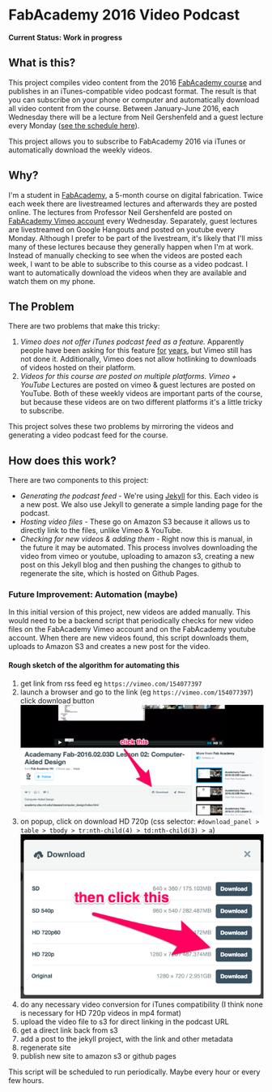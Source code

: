 FabAcademy 2016 Video Podcast
=====================================

**Current Status: Work in progress**

## What is this?

This project compiles video content from the 2016 [FabAcademy course](http://fabacademy.org) and publishes in an iTunes-compatible video podcast format. The result is that you can subscribe on your phone or computer and automatically download all video content from the course. Between January-June 2016, each Wednesday there will be a lecture from Neil Gershenfeld and a guest lecture every Monday ([see the schedule here](http://archive.fabacademy.org/archives/2016/master/schedule.html)).

This project allows you to subscribe to FabAcademy 2016 via iTunes or automatically download the weekly videos.

## Why?

I'm a student in [FabAcademy](http://fabacademy.org), a 5-month course on digital fabrication. Twice each week there are livestreamed lectures and afterwards they are posted online. The lectures from Professor Neil Gershenfeld are posted on [FabAcademy Vimeo account](https://vimeo.com/fabacademy/videos) every Wednesday. Separately, guest lectures are livestreamed on Google Hangouts and posted on youtube every Monday. Although I prefer to be part of the livestream, it's likely that I'll miss many of these lectures because they generally happen when I'm at work. Instead of manually checking to see when the videos are posted each week, I want to be able to subscribe to this course as a video podcast. I want to automatically download the videos when they are available and watch them on my phone.


## The Problem

There are two problems that make this tricky:
 1. *Vimeo does not offer iTunes podcast feed as a feature.* Apparently people have been asking for this feature [for](https://vimeo.com/forums/topic:1007) [years](https://vimeo.com/forums/feature_requests/topic:5609), but Vimeo still has not done it. Additionally, Vimeo does not allow hotlinking to downloads of videos hosted on their platform.
 1. *Videos for this course are posted on multiple platforms. Vimeo + YouTube* Lectures are posted on vimeo & guest lectures are posted on YouTube. Both of these weekly videos are important parts of the course, but because these videos are on two different platforms it's a little tricky to subscribe.

This project solves these two problems by mirroring the videos and generating a video podcast feed for the course.

## How does this work?

There are two components to this project:

 * *Generating the podcast feed* - We're using [Jekyll](https://jekyllrb.com) for this. Each video is a new post. We also use Jekyll to generate a simple landing page for the podcast.
 * *Hosting video files* - These go on Amazon S3 because it allows us to directly link to the files, unlike Vimeo & YouTube.
 * *Checking for new videos & adding them* - Right now this is manual, in the future it may be automated. This process involves downloading the video from vimeo or youtube, uploading to amazon s3, creating a new post on this Jekyll blog and then pushing the changes to github to regenerate the site, which is hosted on Github Pages.

### Future Improvement: Automation (maybe)

In this initial version of this project, new videos are added manually. This would need to be a backend script that periodically checks for new video files on the FabAcademy Vimeo account and on the FabAcademy youtube account. When there are new videos found, this script downloads them, uploads to Amazon S3 and creates a new post for the video.

#### Rough sketch of the algorithm for automating this

1. get link from rss feed eg `https://vimeo.com/154077397`
1. launch a browser and go to the link (eg `https://vimeo.com/154077397`)
click download button
![[]](screenshots/download-button.png)
1. on popup, click on download HD 720p (css selector: `#download_panel > table > tbody > tr:nth-child(4) > td:nth-child(3) > a`)
![[]](screenshots/download-hd720p.png)
1. do any necessary video conversion for iTunes compatibility (I think none is necessary for HD 720p videos in mp4 format)
1. upload the video file to s3 for direct linking in the podcast URL
1. get a direct link back from s3
1. add a post to the jekyll project, with the link and other metadata
1. regenerate site
1. publish new site to amazon s3 or github pages

This script will be scheduled to run periodically. Maybe every hour or every few hours.
